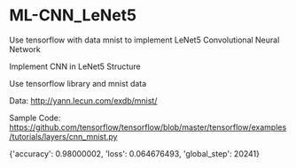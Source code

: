 # ML-CNN_LeNet5
Use tensorflow with data mnist to implement LeNet5 Convolutional Neural Network

Implement CNN in LeNet5 Structure

Use tensorflow library and mnist data

Data: http://yann.lecun.com/exdb/mnist/

Sample Code: https://github.com/tensorflow/tensorflow/blob/master/tensorflow/examples/tutorials/layers/cnn_mnist.py

{'accuracy': 0.98000002, 'loss': 0.064676493, 'global_step': 20241}
